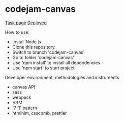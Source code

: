 # codejam-canvas
[Task page](https://github.com/rolling-scopes-school/tasks/blob/master/tasks/stage-2/codejam-canvas/codejam-canvas.md)
[Deployed](https://codejam-canvas.firebaseapp.com/)

How to use:
- Install Node.js
- Clone this repository
- Switch to branch 'codejam-canvas'
- Go to folder 'codejam-canvas'
- Use 'npm install' to install all dependencies 
- Use 'npm start' to start project

Developer environment, methodologies and instruments
- canvas API
- sass
- webpack
- БЭМ
- '7-1' pattern
- htmlhint, csscomb, prettier
